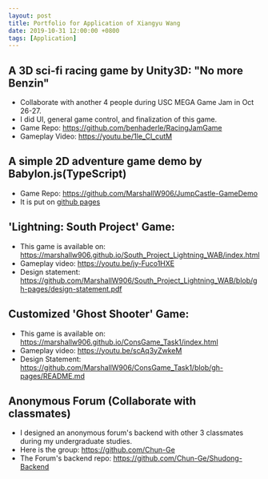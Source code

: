 ```yaml
---
layout: post
title: Portfolio for Application of Xiangyu Wang
date: 2019-10-31 12:00:00 +0800
tags: [Application]
---
```


## A 3D sci-fi racing game by Unity3D: "No more Benzin"

- Collaborate with another 4 people during USC MEGA Game Jam in Oct 26-27.
- I did UI, general game control, and finalization of this game.
- Game Repo: https://github.com/benhaderle/RacingJamGame
- Gameplay Video: https://youtu.be/1le_Cl_cutM

## A simple 2D adventure game demo by Babylon.js(TypeScript)

- Game Repo: https://github.com/MarshallW906/JumpCastle-GameDemo
- It is put on [github pages](https://marshallw906.github.io/JumpCastle-GameDemo/)

## 'Lightning: South Project' Game:

- This game is available on: https://marshallw906.github.io/South_Project_Lightning_WAB/index.html
- Gameplay video: https://youtu.be/jy-Fuco1HXE
- Design statement: https://github.com/MarshallW906/South_Project_Lightning_WAB/blob/gh-pages/design-statement.pdf

## Customized 'Ghost Shooter' Game:

- This game is available on: https://marshallw906.github.io/ConsGame_Task1/index.html
- Gameplay video: https://youtu.be/scAq3yZwkeM
- Design Statement: https://github.com/MarshallW906/ConsGame_Task1/blob/gh-pages/README.md

## Anonymous Forum (Collaborate with classmates)

- I designed an anonymous forum's backend with other 3 classmates during my undergraduate studies.
- Here is the group: https://github.com/Chun-Ge
- The Forum's backend repo: https://github.com/Chun-Ge/Shudong-Backend
